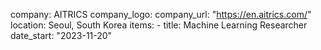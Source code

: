 company: AITRICS
company_logo:
company_url: "https://en.aitrics.com/"
location: Seoul, South Korea
items:
    - title: Machine Learning Researcher
    date_start: "2023-11-20"